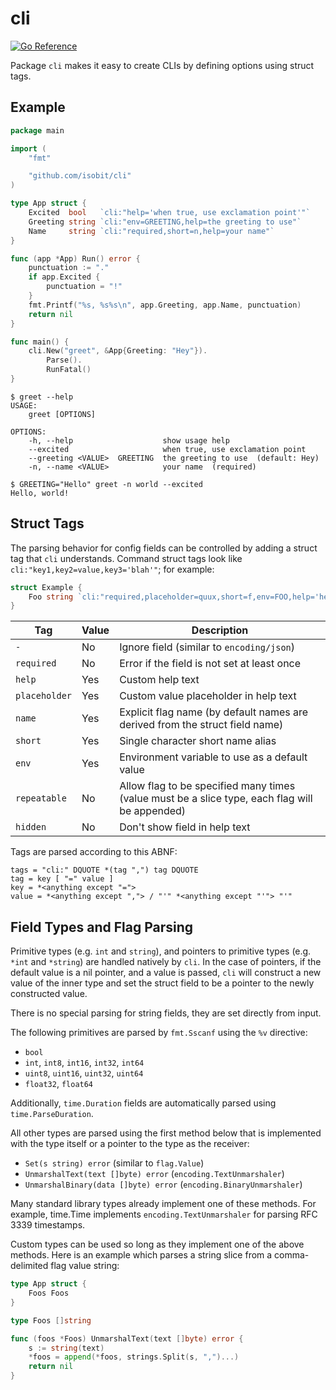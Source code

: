 # cli

[![Go Reference](https://pkg.go.dev/badge/github.com/isobit/cli.svg)](https://pkg.go.dev/github.com/isobit/cli)

Package `cli` makes it easy to create CLIs by defining options using struct
tags.

## Example

```go
package main

import (
	"fmt"

	"github.com/isobit/cli"
)

type App struct {
	Excited  bool   `cli:"help='when true, use exclamation point'"`
	Greeting string `cli:"env=GREETING,help=the greeting to use"`
	Name     string `cli:"required,short=n,help=your name"`
}

func (app *App) Run() error {
	punctuation := "."
	if app.Excited {
		punctuation = "!"
	}
	fmt.Printf("%s, %s%s\n", app.Greeting, app.Name, punctuation)
	return nil
}

func main() {
	cli.New("greet", &App{Greeting: "Hey"}).
		Parse().
		RunFatal()
}
```

```console
$ greet --help
USAGE:
    greet [OPTIONS]

OPTIONS:
    -h, --help                    show usage help
    --excited                     when true, use exclamation point
    --greeting <VALUE>  GREETING  the greeting to use  (default: Hey)
    -n, --name <VALUE>            your name  (required)

$ GREETING="Hello" greet -n world --excited
Hello, world!
```

## Struct Tags

The parsing behavior for config fields can be controlled by adding a struct tag
that `cli` understands. Command struct tags look like
`cli:"key1,key2=value,key3='blah'"`; for example:

```go
struct Example {
	Foo string `cli:"required,placeholder=quux,short=f,env=FOO,help='hello, world'"`
}
```

| Tag           | Value | Description                                                                                    |
| -             | -     | -                                                                                              |
| `-`           | No    | Ignore field (similar to `encoding/json`)                                                      |
| `required`    | No    | Error if the field is not set at least once                                                    |
| `help`        | Yes   | Custom help text                                                                               |
| `placeholder` | Yes   | Custom value placeholder in help text                                                          |
| `name`        | Yes   | Explicit flag name (by default names are derived from the struct field name)                   |
| `short`       | Yes   | Single character short name alias                                                              |
| `env`         | Yes   | Environment variable to use as a default value                                                 |
| `repeatable`  | No    | Allow flag to be specified many times (value must be a slice type, each flag will be appended) |
| `hidden`      | No    | Don't show field in help text |

Tags are parsed according to this ABNF:

	tags = "cli:" DQUOTE *(tag ",") tag DQUOTE
	tag = key [ "=" value ]
	key = *<anything except "=">
	value = *<anything except ","> / "'" *<anything except "'"> "'"

## Field Types and Flag Parsing

Primitive types (e.g. `int` and `string`), and pointers to primitive types
(e.g. `*int` and `*string`) are handled natively by `cli`. In the case of
pointers, if the default value is a nil pointer, and a value is passed, `cli`
will construct a new value of the inner type and set the struct field to be a
pointer to the newly constructed value.

There is no special parsing for string fields, they are set directly from input.

The following primitives are parsed by `fmt.Sscanf` using the `%v` directive:

- `bool`
- `int`, `int8`, `int16`, `int32`, `int64`
- `uint8`, `uint16`, `uint32`, `uint64`
- `float32`, `float64`

Additionally, `time.Duration` fields are automatically parsed using
`time.ParseDuration`.

All other types are parsed using the first method below that is implemented
with the type itself or a pointer to the type as the receiver:

- `Set(s string) error` (similar to `flag.Value`)
- `UnmarshalText(text []byte) error` (`encoding.TextUnmarshaler`)
- `UnmarshalBinary(data []byte) error` (`encoding.BinaryUnmarshaler`)

Many standard library types already implement one of these methods. For
example, time.Time implements `encoding.TextUnmarshaler` for parsing RFC 3339
timestamps.

Custom types can be used so long as they implement one of the above methods.
Here is an example which parses a string slice from a comma-delimited flag
value string:

```go
type App struct {
	Foos Foos
}

type Foos []string

func (foos *Foos) UnmarshalText(text []byte) error {
	s := string(text)
	*foos = append(*foos, strings.Split(s, ",")...)
	return nil
}
```
